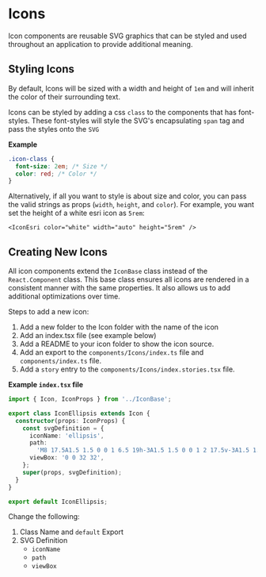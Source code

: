 # Icons

Icon components are reusable SVG graphics that can be styled and used throughout an application to provide additional meaning.

## Styling Icons

By default, Icons will be sized with a width and height of `1em` and will inherit the color of their surrounding text.

Icons can be styled by adding a css `class` to the components that has font-styles. These font-styles will style the SVG's encapsulating `span` tag and pass the styles onto the `SVG`

**Example**

```css
.icon-class {
  font-size: 2em; /* Size */
  color: red; /* Color */
}
```

Alternatively, if all you want to style is about size and color, you can pass the valid strings as props (`width`, `height`, and `color`). For example, you want set the height of a white esri icon as `5rem`:

```tsx
<IconEsri color="white" width="auto" height="5rem" />
```

## Creating New Icons

All icon components extend the `IconBase` class instead of the `React.Component` class. This base class ensures all icons are rendered in a consistent manner with the same properties. It also allows us to add additional optimizations over time.

Steps to add a new icon:

1. Add a new folder to the Icon folder with the name of the icon
2. Add an index.tsx file (see example below)
3. Add a README to your icon folder to show the icon source.
4. Add an export to the `components/Icons/index.ts` file and `components/index.ts` file.
5. Add a `story` entry to the `components/Icons/index.stories.tsx` file.

**Example `index.tsx` file**

```ts
import { Icon, IconProps } from '../IconBase';

export class IconEllipsis extends Icon {
  constructor(props: IconProps) {
    const svgDefinition = {
      iconName: 'ellipsis',
      path:
        'M8 17.5A1.5 1.5 0 0 1 6.5 19h-3A1.5 1.5 0 0 1 2 17.5v-3A1.5 1.5 0 0 1 3.5 13h3A1.5 1.5 0 0 1 8 14.5zm11-3a1.5 1.5 0 0 0-1.5-1.5h-3a1.5 1.5 0 0 0-1.5 1.5v3a1.5 1.5 0 0 0 1.5 1.5h3a1.5 1.5 0 0 0 1.5-1.5zm11 0a1.5 1.5 0 0 0-1.5-1.5h-3a1.5 1.5 0 0 0-1.5 1.5v3a1.5 1.5 0 0 0 1.5 1.5h3a1.5 1.5 0 0 0 1.5-1.5z',
      viewBox: '0 0 32 32',
    };
    super(props, svgDefinition);
  }
}

export default IconEllipsis;
```

Change the following:

1. Class Name and `default` Export
2. SVG Definition
   - `iconName`
   - `path`
   - `viewBox`
